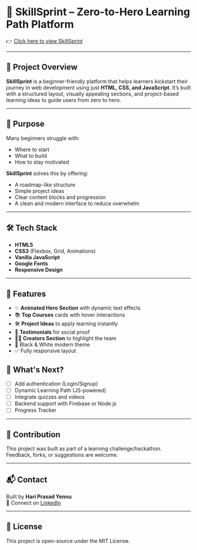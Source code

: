 # 🚀 SkillSprint – Zero-to-Hero Learning Path Platform


👉 [Click here to view SkillSprint](https://hariyennu.github.io/SkillSprint/)

---

## 🧠 Project Overview

**SkillSprint** is a beginner-friendly platform that helps learners kickstart their journey in web development using just **HTML, CSS, and JavaScript**. It’s built with a structured layout, visually appealing sections, and project-based learning ideas to guide users from zero to hero.

---

## 🎯 Purpose

Many beginners struggle with:
- Where to start
- What to build
- How to stay motivated

**SkillSprint** solves this by offering:
- A roadmap-like structure
- Simple project ideas
- Clear content blocks and progression
- A clean and modern interface to reduce overwhelm

---

## 🛠️ Tech Stack

- **HTML5**
- **CSS3** (Flexbox, Grid, Animations)
- **Vanilla JavaScript**
- **Google Fonts**
- **Responsive Design**

---

## 🌟 Features

- ✨ **Animated Hero Section** with dynamic text effects  
- 📚 **Top Courses** cards with hover interactions  
- 🛠️ **Project Ideas** to apply learning instantly  
- 👥 **Testimonials** for social proof  
- 🧑‍💻 **Creators Section** to highlight the team  
- 🎨 Black & White modern theme  
- ✅ Fully responsive layout


## 🔮 What's Next?

- [ ] Add authentication (Login/Signup)
- [ ] Dynamic Learning Path (JS-powered)
- [ ] Integrate quizzes and videos
- [ ] Backend support with Firebase or Node.js
- [ ] Progress Tracker

---

## 🤝 Contribution

This project was built as part of a learning challenge/hackathon.  
Feedback, forks, or suggestions are welcome.

---

## 📬 Contact

Built by **Hari Prasad Yennu**  
📧 Connect on [LinkedIn](https://www.linkedin.com/in/hariyennu)

---

## 📄 License

This project is open-source under the MIT License.
